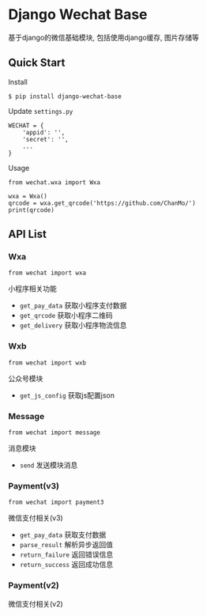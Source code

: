 # Django Wechat Base

基于django的微信基础模块, 包括使用django缓存, 图片存储等


## Quick Start

Install

```
$ pip install django-wechat-base
```

Update `settings.py`
```
WECHAT = {
    'appid': '',
    'secret': '',
    ...
}
```

Usage

```
from wechat.wxa import Wxa

wxa = Wxa()
qrcode = wxa.get_qrcode('https://github.com/ChanMo/')
print(qrcode)
```

## API List

### Wxa

`from wechat import wxa`

小程序相关功能

* `get_pay_data` 获取小程序支付数据
* `get_qrcode` 获取小程序二维码
* `get_delivery` 获取小程序物流信息

### Wxb

`from wechat import wxb`

公众号模块

* `get_js_config` 获取js配置json

### Message

`from wechat import message`

消息模块

* `send` 发送模块消息

### Payment(v3)

`from wechat import payment3`

微信支付相关(v3)

* `get_pay_data` 获取支付数据
* `parse_result` 解析异步返回值
* `return_failure` 返回错误信息
* `return_success` 返回成功信息

### Payment(v2)

微信支付相关(v2)
